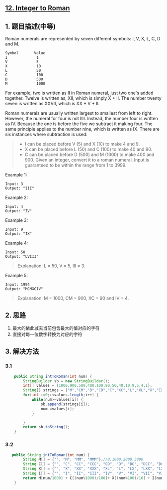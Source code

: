 ## [12. Integer to Roman](https://leetcode-cn.com/problems/integer-to-roman/)

## 1. 题目描述\(中等\)

Roman numerals are represented by seven different symbols: I, V, X, L, C, D and M.

```
Symbol       Value
I             1
V             5
X             10
L             50
C             100
D             500
M             1000
```

For example, two is written as II in Roman numeral, just two one's added together. Twelve is written as, XII, which is simply X + II. The number twenty seven is written as XXVII, which is XX + V + II.

Roman numerals are usually written largest to smallest from left to right. However, the numeral for four is not IIII. Instead, the number four is written as IV. Because the one is before the five we subtract it making four. The same principle applies to the number nine, which is written as IX. There are six instances where subtraction is used:

> * I can be placed before V \(5\) and X \(10\) to make 4 and 9. 
> * X can be placed before L \(50\) and C \(100\) to make 40 and 90. 
> * C can be placed before D \(500\) and M \(1000\) to make 400 and 900.
>   Given an integer, convert it to a roman numeral. Input is guaranteed to be within the range from 1 to 3999.

Example 1:

```
Input: 3
Output: "III"
```

Example 2:

```
Input: 4
Output: "IV"
```

Example 3:

```
Input: 9
Output: "IX"
```

Example 4:

```
Input: 58
Output: "LVIII"
```

> Explanation: L = 50, V = 5, III = 3.

Example 5:

```
Input: 1994
Output: "MCMXCIV"
```

> Explanation: M = 1000, CM = 900, XC = 90 and IV = 4.

## 2. 思路

1. 最大的依此减去当前包含最大的值对应的字符
2. 直接对每一位数字转换为对应的字符

## 3. 解决方法

### 3.1

```java
    public String intToRoman(int num) {
        StringBuilder sb = new StringBuilder();
        int[] values = {1000,900,500,400,100,90,50,40,10,9,5,4,1};
        String[] strings = {"M","CM","D","CD","C","XC","L","XL","X","IX","V","IV","I"};
        for(int i=0;i<values.length;i++) {
            while(num>=values[i]) {
                sb.append(strings[i]);
                num-=values[i];
            }

        }
        return sb.toString();
    }
```

### 3.2

```java
   public String intToRoman(int num) {
        String M[] = {"", "M", "MM", "MMM"};//0,1000,2000,3000
        String C[] = {"", "C", "CC", "CCC", "CD", "D", "DC", "DCC", "DCCC", "CM"};//0,100,200,300...
        String X[] = {"", "X", "XX", "XXX", "XL", "L", "LX", "LXX", "LXXX", "XC"};//0,10,20,30...
        String I[] = {"", "I", "II", "III", "IV", "V", "VI", "VII", "VIII", "IX"};//0,1,2,3...
        return M[num/1000] + C[(num%1000)/100]+ X[(num%100)/10] + I[num%10];
    }
```




